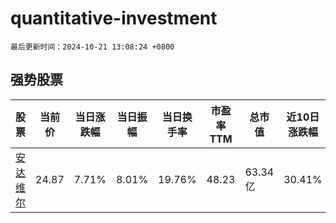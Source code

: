 # quantitative-investment

`最后更新时间：2024-10-21 13:08:24 +0800`

## 强势股票

|股票|当前价|当日涨跌幅|当日振幅|当日换手率|市盈率TTM|总市值|近10日涨跌幅|
|----|----|----|----|----|----|----|----|
|[安达维尔](https://xueqiu.com/S/SZ300719)|24.87|7.71%|8.01%|19.76%|48.23|63.34亿|30.41%|
